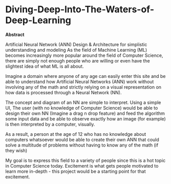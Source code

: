 # Diving-Deep-Into-The-Waters-of-Deep-Learning
**Abstract**

Artificial Neural Network (ANN) Design &amp; Architecture for simplistic understanding and modeling
As the field of Machine Learning (ML) becomes increasingly more popular around the field of Computer Science, there are simply not enough people who are willing or even have the slightest idea of what ML is all about.

Imagine a domain where anyone of any age can easily enter this site and be able to understand how Artificial Neural Networks (ANN) work without involving any of the math and strictly relying on a visual representation on how data is processed through a Neural Network (NN).

The concept and diagram of an NN are simple to interpret. Using a simple UI, The user (with no knowledge of Computer Science) would be able to design their own NN (Imagine a drag n drop feature) and feed the algorithm some input data and be able to observe exactly how an image (for example) is then interpreted by a computer, visually.

As a result, a person at the age of 12 who has no knowledge about computers whatsoever would be able to create their own ANN that could solve a multitude of problems without having to know any of the math (if they wish)

My goal is to express this field to a variety of people since this is a hot topic in Computer Science today. Excitement is what gets people motivated to learn more in-depth - this project would be a starting point for that excitement. 
